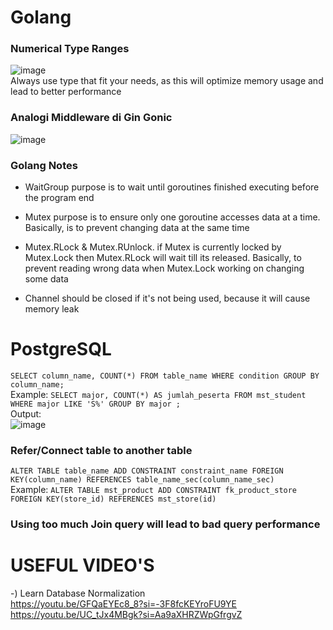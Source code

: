 # Golang
### Numerical Type Ranges
![image](https://github.com/Damarwendha/Golang/assets/143293717/5a04f7c7-4f6a-458d-86e9-126c6fd33fed)
<br/>
Always use type that fit your needs, as this will optimize memory usage and lead to better performance

### Analogi Middleware di Gin Gonic
![image](https://github.com/Damarwendha/Golang_Database/assets/143293717/aff74ead-505f-4cb9-8ad4-582f2a3430b0)


### Golang Notes
- WaitGroup purpose is to wait until goroutines finished executing before the program end

- Mutex purpose is to ensure only one goroutine accesses data at a time. Basically, is to prevent changing data at the same time

- Mutex.RLock & Mutex.RUnlock. if Mutex is currently locked by Mutex.Lock then Mutex.RLock will wait till its released. Basically, to prevent reading wrong data when Mutex.Lock working on changing some data 

- Channel should be closed if it's not being used, because it will cause memory leak

# PostgreSQL
```SELECT column_name, COUNT(*) FROM table_name WHERE condition GROUP BY column_name;```
<br />
Example: ```SELECT major, COUNT(*) AS jumlah_peserta FROM mst_student WHERE major LIKE 'S%' GROUP BY major ;```
<br />
Output:
<br />
![image](https://github.com/Damarwendha/Golang/assets/143293717/ec61a1f9-80f4-4854-bc31-1f9892d7d981)

### Refer/Connect table to another table
```ALTER TABLE table_name ADD CONSTRAINT constraint_name FOREIGN KEY(column_name) REFERENCES table_name_sec(column_name_sec)```
<br />
Example: ```ALTER TABLE mst_product ADD CONSTRAINT fk_product_store FOREIGN KEY(store_id) REFERENCES mst_store(id)```

### Using too much Join query will lead to bad query performance

# USEFUL VIDEO'S
-) Learn Database Normalization
<br />
https://youtu.be/GFQaEYEc8_8?si=-3F8fcKEYroFU9YE
<br />
https://youtu.be/UC_tJx4MBgk?si=Aa9aXHRZWpGfrgvZ
